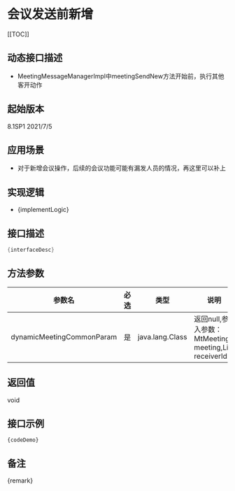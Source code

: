 # 会议发送前新增 

[[TOC]]

## 动态接口描述

- MeetingMessageManagerImpl中meetingSendNew方法开始前，执行其他客开动作

## 起始版本
8.1SP1
2021/7/5

## 应用场景
- 对于新增会议操作，后续的会议功能可能有漏发人员的情况，再这里可以补上

## 实现逻辑
- {implementLogic}

## 接口描述
```java
{interfaceDesc}
```
## 方法参数
 参数名 | 必选 | 类型 | 说明 
--- |---|--- |--- 
dynamicMeetingCommonParam|是|java.lang.Class|返回null,参入参数：MtMeeting meeting,List<Long> receiverIds


## 返回值
void


## 接口示例
```
{codeDemo}
```

## 备注
{remark}

